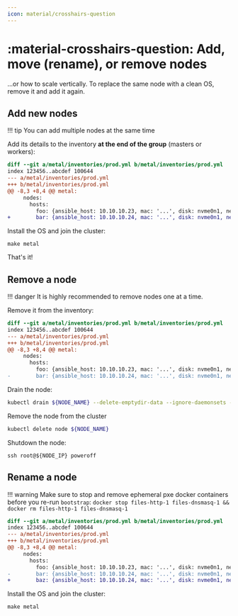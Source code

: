 ```yaml
---
icon: material/crosshairs-question
---
```


# :material-crosshairs-question: Add, move (rename), or remove nodes

...or how to scale vertically. To replace the same node with a clean OS, remove it and add it again.

## Add new nodes

!!! tip
    You can add multiple nodes at the same time

Add its details to the inventory **at the end of the group** (masters or workers):

```diff title="metal/inventories/prod.yml"
diff --git a/metal/inventories/prod.yml b/metal/inventories/prod.yml
index 123456..abcdef 100644
--- a/metal/inventories/prod.yml
+++ b/metal/inventories/prod.yml
@@ -8,3 +8,4 @@ metal:
     nodes:
       hosts:
         foo: {ansible_host: 10.10.10.23, mac: '...', disk: nvme0n1, network_interface: eno1}
+        bar: {ansible_host: 10.10.10.24, mac: '...', disk: nvme0n1, network_interface: eno1}
```

Install the OS and join the cluster:

```
make metal
```

That's it!

## Remove a node

!!! danger
    It is highly recommended to remove nodes one at a time.

Remove it from the inventory:

```diff title="metal/inventories/prod.yml"
diff --git a/metal/inventories/prod.yml b/metal/inventories/prod.yml
index 123456..abcdef 100644
--- a/metal/inventories/prod.yml
+++ b/metal/inventories/prod.yml
@@ -8,3 +8,4 @@ metal:
     nodes:
       hosts:
         foo: {ansible_host: 10.10.10.23, mac: '...', disk: nvme0n1, network_interface: eno1}
-        bar: {ansible_host: 10.10.10.24, mac: '...', disk: nvme0n1, network_interface: eno1}
```

Drain the node:

```sh
kubectl drain ${NODE_NAME} --delete-emptydir-data --ignore-daemonsets --force
```

Remove the node from the cluster

```sh
kubectl delete node ${NODE_NAME}
```

Shutdown the node:

```
ssh root@${NODE_IP} poweroff
```

## Rename a node

!!! warning
    Make sure to stop and remove ephemeral pxe docker containers before you re-run `bootstrap`:
    `docker stop files-http-1 files-dnsmasq-1 && docker rm files-http-1 files-dnsmasq-1`

```diff title="metal/inventories/prod.yml"
diff --git a/metal/inventories/prod.yml b/metal/inventories/prod.yml
index 123456..abcdef 100644
--- a/metal/inventories/prod.yml
+++ b/metal/inventories/prod.yml
@@ -8,3 +8,4 @@ metal:
     nodes:
       hosts:
         foo: {ansible_host: 10.10.10.23, mac: '...', disk: nvme0n1, network_interface: eno1}
-        bar: {ansible_host: 10.10.10.24, mac: '...', disk: nvme0n1, network_interface: eno1}
+        baz: {ansible_host: 10.10.10.24, mac: '...', disk: nvme0n1, network_interface: eno1}
```

Install the OS and join the cluster:

```
make metal
```
